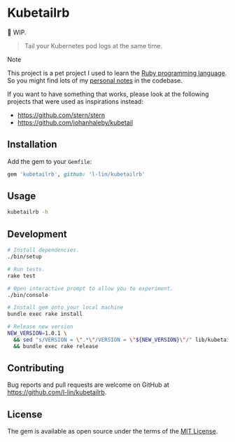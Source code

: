 # Kubetailrb

:construction: WIP.

> Tail your Kubernetes pod logs at the same time.

> [!NOTE]
> This project is a pet project I used to learn the [Ruby programming language](https://www.ruby-lang.org/en/).
> So you might find lots of my [personal notes](./journey_log.md) in the codebase.
>
> If you want to have something that works, please look at the following
> projects that were used as inspirations instead:
>
> - https://github.com/stern/stern
> - https://github.com/johanhaleby/kubetail

## Installation

Add the gem to your `Gemfile`:

```ruby
gem 'kubetailrb', github: 'l-lin/kubetailrb'
```

## Usage

```bash
kubetailrb -h
```

## Development

```bash
# Install dependencies.
./bin/setup

# Run tests.
rake test

# Open interactive prompt to allow you to experiment.
./bin/console

# Install gem onto your local machine
bundle exec rake install

# Release new version
NEW_VERSION=1.0.1 \
  && sed "s/VERSION = \".*\"/VERSION = \"${NEW_VERSION}\"/" lib/kubetailrb/version.rb
  && bundle exec rake release
```

## Contributing

Bug reports and pull requests are welcome on GitHub at https://github.com/l-lin/kubetailrb.

## License

The gem is available as open source under the terms of the [MIT License](https://opensource.org/licenses/MIT).
